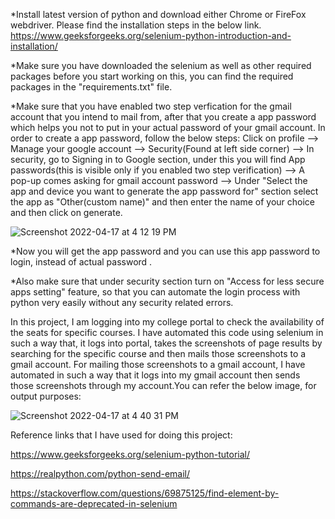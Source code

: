 *Install latest version of python and download either Chrome or FireFox webdriver. Please find the installation steps in the below link.
https://www.geeksforgeeks.org/selenium-python-introduction-and-installation/


*Make sure you have downloaded the selenium as well as other required packages before you start working on this, you can find the required packages in the "requirements.txt" file.


*Make sure that you have enabled two step verfication for the gmail account that you intend to mail from, after that you create a app password which helps you not to put in your actual password of your gmail account. In order to create a app password, follow the below steps:
Click on profile --> Manage your google account --> Security(Found at left side corner) --> In security, go to Signing in to Google section, under this you will find App passwords(this is visible only if you enabled two step verification) --> A pop-up comes asking for gmail account password --> Under "Select the app and device you want to generate the app password for" section select the app as "Other(custom name)" and then enter the name of your choice and then click on generate.



![Screenshot 2022-04-17 at 4 12 19 PM](https://user-images.githubusercontent.com/60035403/163711019-eee5867a-8f41-4762-9629-cb1345ca724e.png)



*Now you will get the app password and you can use this app password to login, instead of actual password .


*Also make sure that under security section turn on "Access for less secure apps setting" feature, so that you can automate the login process with python very easily without any security related errors.




In this project, I am logging into my college portal to check the availability of the seats for specific courses. I have automated this code using selenium in such a way that, it logs into portal, takes the screenshots of page results by searching for the specific course and then mails those screenshots to a gmail account. For mailing those screenshots to a gmail account, I have automated in such a way that it logs into my gmail account then sends those screenshots through my account.You can refer the below image, for output purposes:


![Screenshot 2022-04-17 at 4 40 31 PM](https://user-images.githubusercontent.com/60035403/163711948-843c53d1-c7df-459d-951c-dd164c129417.png)

























Reference links that I have used for doing this project:

https://www.geeksforgeeks.org/selenium-python-tutorial/

https://realpython.com/python-send-email/

https://stackoverflow.com/questions/69875125/find-element-by-commands-are-deprecated-in-selenium

